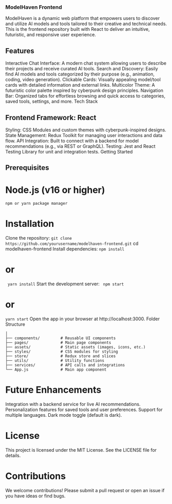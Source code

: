 ### ModelHaven Frontend

ModelHaven is a dynamic web platform that empowers users to discover and utilize AI models and tools tailored to their creative and technical needs. This is the frontend repository built with React to deliver an intuitive, futuristic, and responsive user experience.

## Features

Interactive Chat Interface: A modern chat system allowing users to describe their projects and receive curated AI tools.
Search and Discovery: Easily find AI models and tools categorized by their purpose (e.g., animation, coding, video generation).
Clickable Cards: Visually appealing model/tool cards with detailed information and external links.
Multicolor Theme: A futuristic color palette inspired by cyberpunk design principles.
Navigation Bar: Organized tabs for effortless browsing and quick access to categories, saved tools, settings, and more.
Tech Stack

## Frontend Framework: React
Styling: CSS Modules and custom themes with cyberpunk-inspired designs.
State Management: Redux Toolkit for managing user interactions and data flow.
API Integration: Built to connect with a backend for model recommendations (e.g., via REST or GraphQL).
Testing: Jest and React Testing Library for unit and integration tests.
Getting Started

## Prerequisites
# Node.js (v16 or higher)
```npm or yarn package manager```
# Installation
Clone the repository:
``` git clone https://github.com/yourusername/modelhaven-frontend.git ```
cd modelhaven-frontend
Install dependencies:
``` npm install ```
# or
``` yarn install```
Start the development server:
``` npm start```
# or
``` yarn start ```
Open the app in your browser at http://localhost:3000.
Folder Structure

``` src/
│
├── components/         # Reusable UI components
├── pages/              # Main page components
├── assets/             # Static assets (images, icons, etc.)
├── styles/             # CSS modules for styling
├── store/              # Redux store and slices
├── utils/              # Utility functions
├── services/           # API calls and integrations
└── App.js              # Main app component
```
# Future Enhancements

Integration with a backend service for live AI recommendations.
Personalization features for saved tools and user preferences.
Support for multiple languages.
Dark mode toggle (default is dark).
# License

This project is licensed under the MIT License. See the LICENSE file for details.

# Contributions

We welcome contributions! Please submit a pull request or open an issue if you have ideas or find bugs.
